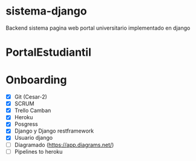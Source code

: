 # sistema-django
Backend sistema pagina web portal universitario implementado en django

# PortalEstudiantil

Onboarding
==========

- [X] Git (Cesar-2)
- [X] SCRUM
- [X] Trello Camban
- [X] Heroku
- [X] Posgress
- [X] Django y Django restframework
- [X] Usuario django
- [ ] Diagramado (https://app.diagrams.net/)
- [ ] Pipelines to heroku
